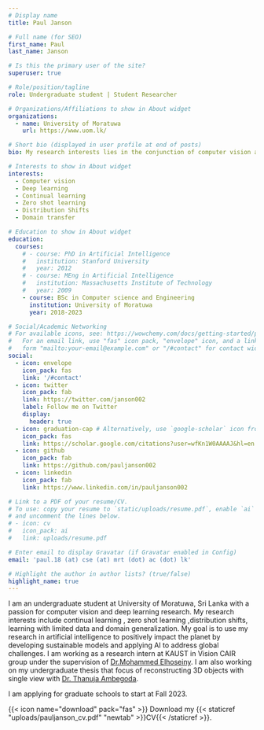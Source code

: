 ```yaml
---
# Display name
title: Paul Janson

# Full name (for SEO)
first_name: Paul
last_name: Janson

# Is this the primary user of the site?
superuser: true

# Role/position/tagline
role: Undergraduate student | Student Researcher

# Organizations/Affiliations to show in About widget
organizations:
  - name: University of Moratuwa 
    url: https://www.uom.lk/

# Short bio (displayed in user profile at end of posts)
bio: My research interests lies in the conjunction of computer vision and deep learning. Focusing on continual learning , zero-shot learning, distribution shift and learning with limited labels.

# Interests to show in About widget
interests:
  - Computer vision
  - Deep learning
  - Continual learning
  - Zero shot learning
  - Distribution Shifts
  - Domain transfer 

# Education to show in About widget
education:
  courses:
    # - course: PhD in Artificial Intelligence
    #   institution: Stanford University
    #   year: 2012
    # - course: MEng in Artificial Intelligence
    #   institution: Massachusetts Institute of Technology
    #   year: 2009
    - course: BSc in Computer science and Engineering
      institution: University of Moratuwa 
      year: 2018-2023

# Social/Academic Networking
# For available icons, see: https://wowchemy.com/docs/getting-started/page-builder/#icons
#   For an email link, use "fas" icon pack, "envelope" icon, and a link in the
#   form "mailto:your-email@example.com" or "/#contact" for contact widget.
social:
  - icon: envelope
    icon_pack: fas
    link: '/#contact'
  - icon: twitter
    icon_pack: fab
    link: https://twitter.com/janson002
    label: Follow me on Twitter
    display:
      header: true
  - icon: graduation-cap # Alternatively, use `google-scholar` icon from `ai` icon pack
    icon_pack: fas
    link: https://scholar.google.com/citations?user=wfKn1W0AAAAJ&hl=en
  - icon: github
    icon_pack: fab
    link: https://github.com/pauljanson002
  - icon: linkedin
    icon_pack: fab
    link: https://www.linkedin.com/in/pauljanson002

# Link to a PDF of your resume/CV.
# To use: copy your resume to `static/uploads/resume.pdf`, enable `ai` icons in `params.yaml`,
# and uncomment the lines below.
# - icon: cv
#   icon_pack: ai
#   link: uploads/resume.pdf

# Enter email to display Gravatar (if Gravatar enabled in Config)
email: 'paul.18 (at) cse (at) mrt (dot) ac (dot) lk'

# Highlight the author in author lists? (true/false)
highlight_name: true
---
```


I am an undergraduate student at University of Moratuwa, Sri Lanka with a passion for computer vision and deep learning research. My research interests include continual learning , zero shot learning ,distribution shifts, learning with limited data and domain generalization. My goal is to use my research in artificial intelligence to positively impact the planet by developing sustainable models and applying AI to address global challenges. I am working as a research intern at KAUST in Vision CAIR group under the supervision of [Dr.Mohammed Elhoseiny](http://www.mohamed-elhoseiny.com/). I am also working on my undergraduate thesis  that focus of reconstructing 3D objects with single view with [Dr. Thanuja Ambegoda](https://thanujadax.github.io/). 

I am applying for graduate schools to start at Fall 2023. 


{{< icon name="download" pack="fas" >}} Download my {{< staticref "uploads/pauljanson_cv.pdf" "newtab" >}}CV{{< /staticref >}}.
